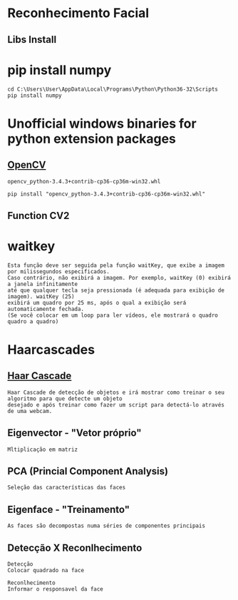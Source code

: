 # Reconhecimento Facial

## Libs Install
# pip install numpy
```
cd C:\Users\User\AppData\Local\Programs\Python\Python36-32\Scripts
pip install numpy
```
# Unofficial windows binaries for python extension packages 

## [OpenCV](https://www.lfd.uci.edu/~gohlke/pythonlibs/#opencv)
```
opencv_python-3.4.3+contrib-cp36-cp36m-win32.whl

pip install "opencv_python-3.4.3+contrib-cp36-cp36m-win32.whl"
```

## Function CV2
# waitkey
```
Esta função deve ser seguida pela função waitKey, que exibe a imagem por milissegundos especificados.
Caso contrário, não exibirá a imagem. Por exemplo, waitKey (0) exibirá a janela infinitamente 
até que qualquer tecla seja pressionada (é adequada para exibição de imagem). waitKey (25)
exibirá um quadro por 25 ms, após o qual a exibição será automaticamente fechada. 
(Se você colocar em um loop para ler vídeos, ele mostrará o quadro quadro a quadro)

```
# Haarcascades
## [Haar Cascade](https://www.instructables.com/id/Haar-Cascade-Python-OpenCV-Treinando-E-Detectando-/)
```
Haar Cascade de detecção de objetos e irá mostrar como treinar o seu algoritmo para que detecte um objeto
desejado e após treinar como fazer um script para detectá-lo através de uma webcam.
```

## Eigenvector - "Vetor próprio"
```
Mltiplicação em matriz
```

## PCA (Princial Component Analysis)
```
Seleção das características das faces
```

## Eigenface - "Treinamento"
```
As faces são decompostas numa séries de componentes principais
```

## Detecção X Reconlhecimento
```
Detecção
Colocar quadrado na face 
```

```
Reconlhecimento
Informar o responsavel da face
```
